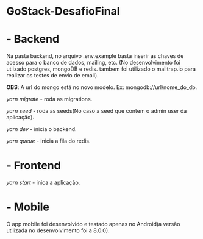 # GoStack-DesafioFinal

# - Backend

Na pasta backend, no arquivo .env.example basta inserir as chaves de acesso para o banco de dados, mailing, etc. (No desenvolvimento foi utlizado postgres, mongoDB e redis. tambem foi utilizado o mailtrap.io para realizar os testes de envio de email).

**OBS**: A url do mongo está no novo modelo. Ex: mongodb://url/nome_do_db.

*yarn migrate* - roda as migrations.

*yarn seed* - roda as seeds(No caso a seed que contem o admin user da aplicação).

*yarn dev* - inicia o backend.

*yarn queue* - inicia a fila do redis.

# - Frontend

*yarn start* - inica a aplicação.

# - Mobile

O app mobile foi desenvolvido e testado apenas no Android(a versão utilizada no desenvolvimento foi a 8.0.0).
